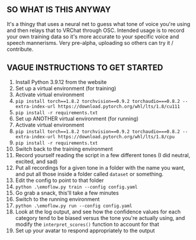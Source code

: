 ## SO WHAT IS THIS ANYWAY
It's a thingy that uses a neural net to guess what tone of voice you're using and then relays that to VRChat through OSC. Intended usage is to record your own training data so it's more accurate to your specific voice and speech mannerisms. Very pre-alpha, uploading so others can try it / contribute.

## VAGUE INSTRUCTIONS TO GET STARTED
1. Install Python 3.9.12 from the website
2. Set up a virtual environment (for training)
3. Activate virtual environment
4. `pip install torch==1.8.2 torchvision==0.9.2 torchaudio===0.8.2 --extra-index-url https://download.pytorch.org/whl/lts/1.8/cu111`
5. `pip install -r requirements.txt`
6. Set up ANOTHER virtual environment (for running)
7. Activate virtual environment
8. `pip install torch==1.8.2 torchvision==0.9.2 torchaudio===0.8.2 --extra-index-url https://download.pytorch.org/whl/lts/1.8/cpu`
9. `pip install -r requirements.txt`
10. Switch back to the training environment
11. Record yourself reading the script in a few different tones (I did neutral, excited, and sad)
12. Put all recordings for a given tone in a folder with the name you want, and put all those inside a folder called `dataset` or something.
13. Edit the config to point to that folder
14. `python .\emoflow.py train --config config.yaml`
15. Go grab a snack, this'll take a few minutes
16. Switch to the running environment
17. `python .\emoflow.py run --config config.yaml`
18. Look at the log output, and see how the confidence values for each category tend to be biased versus the tone you're actually using, and modify the `interpret_scores()` function to account for that
19. Set up your avatar to respond appropriately to the output